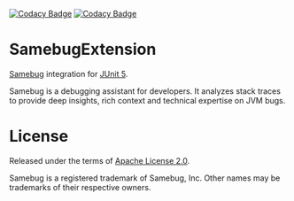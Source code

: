 [![Codacy Badge](https://api.codacy.com/project/badge/Grade/a50b6f76127c47f5a0075e43e8885b50)](https://www.codacy.com/app/igorce/SamebugExtension?utm_source=github.com&amp;utm_medium=referral&amp;utm_content=igorstojanovski/SamebugExtension&amp;utm_campaign=Badge_Grade) 
[![Codacy Badge](https://api.codacy.com/project/badge/Coverage/a50b6f76127c47f5a0075e43e8885b50)](https://www.codacy.com/app/igorce/SamebugExtension?utm_source=github.com&utm_medium=referral&utm_content=igorstojanovski/SamebugExtension&utm_campaign=Badge_Coverage)

# SamebugExtension

[Samebug](https://samebug.io/) integration for [JUnit 5](https://junit.org/junit5/).

Samebug is a debugging assistant for developers. It analyzes stack traces to provide deep insights, rich context and technical expertise on JVM bugs.

# License

Released under the terms of [Apache License 2.0](/LICENSE).

Samebug is a registered trademark of Samebug, Inc. Other names may be trademarks of their respective owners.
